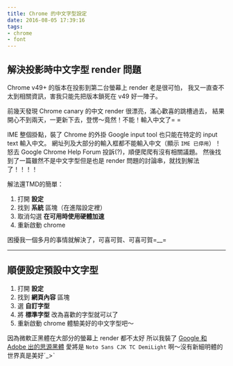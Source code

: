 ```yaml
---
title: Chrome 的中文字型設定
date: 2016-08-05 17:39:16
tags:
- chrome
- font
---
```


## 解決投影時中文字型 render 問題

<!-- more -->

Chrome v49+ 的版本在投影到第二台螢幕上 render 老是很可怕，
我又一直查不太到相關資訊，害我只能先把版本鎖死在 v49 好一陣子。

前幾天發現 Chrome canary 的中文 render 很漂亮，滿心歡喜的跳槽過去，
結果開心不到兩天，一更新下去，登愣～竟然！不能！輸入中文了= =

IME 整個掛點，裝了 Chrome 的外掛 Google input tool 也只能在特定的 input text 輸入中文。
網址列及大部分的輸入框都不能輸入中文（顯示 `IME 已停用`）！
怒去 Google Chrome Help Forum 投訴(?)，順便爬爬有沒有相關議題。
然後找到了一篇雖然不是中文字型但是也是 render 問題的討論串，就找到解法了！！！！

解法還TMD的簡單：

1. 打開 **設定**
2. 找到 **系統** 區塊（在進階設定裡）
3. 取消勾選 **在可用時使用硬體加速**
4. 重新啟動 chrome

困擾我一個多月的事情就解決了，可喜可賀、可喜可賀=__=

----

## 順便設定預設中文字型

1. 打開 **設定**
2. 找到 **網頁內容** 區塊
3. 選 **自訂字型**
4. 將 **標準字型** 改為喜歡的字型就可以了
5. 重新啟動 chrome 體驗美好的中文字型吧～

因為微軟正黑體在大部分的螢幕上 render 都不太好
所以我裝了 [Google 和 Adobe 出的思源黑體](https://www.google.com/get/noto/help/cjk/)
愛將是 `Noto Sans CJK TC DemiLight`
啊～沒有新細明體的世界真是美好ˊ_>ˋ
